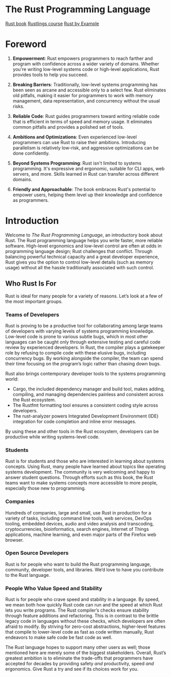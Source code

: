# The Rust Programming Language

[Rust book](https://doc.rust-lang.org/book/)
[Rustlings course](https://github.com/rust-lang/rustlings/)
[Rust by Example](https://doc.rust-lang.org/rust-by-example/)

# Foreword

1. **Empowerment**: Rust empowers programmers to reach farther and program with confidence across a wider variety of domains. Whether you're writing low-level systems code or high-level applications, Rust provides tools to help you succeed.

2. **Breaking Barriers**: Traditionally, low-level systems programming has been seen as arcane and accessible only to a select few. Rust eliminates old pitfalls, making it easier for programmers to work with memory management, data representation, and concurrency without the usual risks.

3. **Reliable Code**: Rust guides programmers toward writing reliable code that is efficient in terms of speed and memory usage. It eliminates common pitfalls and provides a polished set of tools.

4. **Ambitions and Optimizations**: Even experienced low-level programmers can use Rust to raise their ambitions. Introducing parallelism is relatively low-risk, and aggressive optimizations can be done confidently.

5. **Beyond Systems Programming**: Rust isn't limited to systems programming. It's expressive and ergonomic, suitable for CLI apps, web servers, and more. Skills learned in Rust can transfer across different domains.

6. **Friendly and Approachable**: The book embraces Rust's potential to empower users, helping them level up their knowledge and confidence as programmers.

# Introduction

Welcome to *The Rust Programming Language*, an introductory book about Rust.
The Rust programming language helps you write faster, more reliable software.
High-level ergonomics and low-level control are often at odds in programming
language design; Rust challenges that conflict. Through balancing powerful
technical capacity and a great developer experience, Rust gives you the option
to control low-level details (such as memory usage) without all the hassle
traditionally associated with such control.

## Who Rust Is For

Rust is ideal for many people for a variety of reasons. Let’s look at a few of
the most important groups.

### Teams of Developers

Rust is proving to be a productive tool for collaborating among large teams of
developers with varying levels of systems programming knowledge. Low-level code
is prone to various subtle bugs, which in most other languages can be caught
only through extensive testing and careful code review by experienced
developers. In Rust, the compiler plays a gatekeeper role by refusing to
compile code with these elusive bugs, including concurrency bugs. By working
alongside the compiler, the team can spend their time focusing on the program’s
logic rather than chasing down bugs.

Rust also brings contemporary developer tools to the systems programming world:

* Cargo, the included dependency manager and build tool, makes adding,
  compiling, and managing dependencies painless and consistent across the Rust
  ecosystem.
* The Rustfmt formatting tool ensures a consistent coding style across
  developers.
* The rust-analyzer powers Integrated Development Environment (IDE)
  integration for code completion and inline error messages.

By using these and other tools in the Rust ecosystem, developers can be
productive while writing systems-level code.

### Students

Rust is for students and those who are interested in learning about systems
concepts. Using Rust, many people have learned about topics like operating
systems development. The community is very welcoming and happy to answer
student questions. Through efforts such as this book, the Rust teams want to
make systems concepts more accessible to more people, especially those new to
programming.

### Companies

Hundreds of companies, large and small, use Rust in production for a variety of
tasks, including command line tools, web services, DevOps tooling, embedded
devices, audio and video analysis and transcoding, cryptocurrencies,
bioinformatics, search engines, Internet of Things applications, machine
learning, and even major parts of the Firefox web browser.

### Open Source Developers

Rust is for people who want to build the Rust programming language, community,
developer tools, and libraries. We’d love to have you contribute to the Rust
language.

### People Who Value Speed and Stability

Rust is for people who crave speed and stability in a language. By speed, we
mean both how quickly Rust code can run and the speed at which Rust lets you
write programs. The Rust compiler’s checks ensure stability through feature
additions and refactoring. This is in contrast to the brittle legacy code in
languages without these checks, which developers are often afraid to modify. By
striving for zero-cost abstractions, higher-level features that compile to
lower-level code as fast as code written manually, Rust endeavors to make safe
code be fast code as well.

The Rust language hopes to support many other users as well; those mentioned
here are merely some of the biggest stakeholders. Overall, Rust’s greatest
ambition is to eliminate the trade-offs that programmers have accepted for
decades by providing safety *and* productivity, speed *and* ergonomics. Give
Rust a try and see if its choices work for you.
